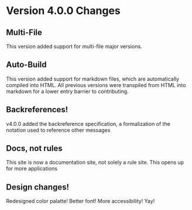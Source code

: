 # Version 4.0.0 Changes

## Multi-File

This version added support for multi-file major versions.

## Auto-Build

This version added support for markdown files, which are automatically compiled into HTML. All previous versions were transpiled from HTML into markdown for a lower entry barrier to contributing.

## Backreferences!

v4.0.0 added the backreference specification, a formalization of the notation used to reference other messages

## Docs, not rules

This site is now a documentation site, not solely a rule site. This opens up for more applications

## Design changes!

Redesigned color palatte! Better font! More accessibility! Yay!

